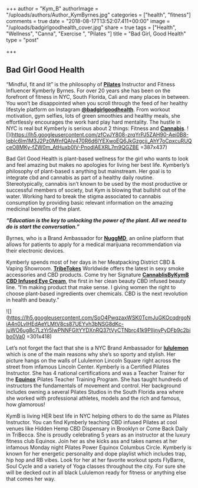 +++
author = "Kym_B"
authorImage = "/uploads/authors/Author_KymByrnes.jpg"
categories = ["health", "fitness"]
comments = true
date = "2018-08-17T13:52:07.411+00:00"
image = "/uploads/badgirlgoodhealth_cover.jpg"
share = true
tags = ["Health", "Wellness", "Canna", "Exercise ", "Pilates "]
title = "Bad Girl, Good Health"
type = "post"

+++
## **Bad Girl Good Health**

“Mindful, fit and lit” is the philosophy of [**Pilates**](https://en.wikipedia.org/wiki/Pilates) Instructor and Fitness Influencer Kymberly Byrnes. For over 20 years she has been on the forefront of fitness in NYC, South Florida, Cali and many places in between. You won’t be disappointed when you scroll through the feed of her healthy lifestyle platform on Instagram [**@badgirlgoodhealth**](http://www.pictame.com/user/badgirlgoodhealth/489743482). From workout motivation, gym selfies, lots of green smoothies and healthy meals, she effortlessly encourages the work hard play hard mentality. The hustle in NYC is real but Kymberly is serious about 2 things: Fitness and [**Cannabis**](https://en.wikipedia.org/wiki/Cannabis). ![](https://lh5.googleusercontent.com/zfCvJY808-zrqYrPJ5ZAH90-Aei0B8-lqblc6lm1M3J2Pz0MfnfQAIv470R6d6lYEXwoEQ6JkGzgcjj_AhY7oCpxcuRUQceO8MKy-fZW0m_AtHuxb0lV-PnodlAEXRL7m9QGZBE =387x437)

Bad Girl Good Health is plant-based wellness for the girl who wants to look and feel amazing but makes no apologies for living her best life. Kymberly’s philosophy of plant-based s anything but mainstream. Her goal is to integrate cbd and cannabis as part of a healthy daily routine. Stereotypically, cannabis isn’t known to be used by the most productive or successful members of society, but Kym is blowing that bullshit out of the water. Working hard to break the stigma associated to cannabis consumption by providing basic relevant information on the amazing medicinal benefits of the plant.

**_“Education is the key to unlocking the power of the plant. All we need to do is start the conversation.”_**

Byrnes, who is a Brand Ambassador for [**NuggMD**](https://www.nuggmd.com/), an online platform that allows for patients to apply for a medical marijuana recommendation via their electronic devices.

Kymberly spends most of her days in her Meatpacking District CBD & Vaping Showroom. [**TribeTokes**](https://www.tribetokes.com/) Worldwide offers the latest in sexy smoke accessories and CBD products. Come try her Signature [**CannablisByKymB CBD Infused Eye Cream**](https://www.tribetokes.com/products/cbd-infused-eye-cream-cannabidiol-face-lotion), the first in her clean beauty CBD infused beauty line. “I’m making product that make sense. I giving women the right to choose plant-based ingredients over chemicals. CBD is the next revolution in health and beauty.”

  
![](https://lh5.googleusercontent.com/SoO4PwqzaxWSK0TcmJuGKOcqdrgoNiA4n0LvIHEdAeYLMtV8cs87UEYvh3bNSG8dKc-juWO6ug8c7LzYr5IwPNNFGItYYDXnRQ37tVyCTNbrc41k9PIIjnyPyDFb9c2bibo0Va0 =301x418)

Let’s not forget the fact that she is a NYC Brand Ambassador for [**lululemon**](https://www.googleadservices.com/pagead/aclk?sa=L&ai=DChcSEwjV-Myf4-bgAhVJSw0KHeu2CpQYABAAGgJxYg&ohost=www.google.com&cid=CAESQOD28yuiHktULVpdRST1blCJXz7m1F6mZQjkEn3SIZv01CI4PAInY0A_zW7bM_xsxygnoM4k4afzI9F2l8D6MSk&sig=AOD64_2m67FyS94FXtYgv7mtjeri12zkrA&q=&ved=2ahUKEwjP4sef4-bgAhVxdt8KHcHJBhMQ0Qx6BAgVEAE&adurl=) which is one of the main reasons why she’s so sporty and stylish. Her picture hangs on the walls of Lululemon Lincoln Square right across the street from infamous Lincoln Center. Kymberly is a Certified Pilates Instructor. She has 4 national certifications and was a Teacher Trainer for the [**Equinox**](https://www.equinox.com/clubs/new-york) Pilates Teacher Training Program. She has taught hundreds of instructors the fundamentals of movement and control. Her background includes owning a several Pilates Studios in the South Florida area where she worked with professional athletes, models and the rich and famous, how glamorous!

KymB is living HER best life in NYC helping others to do the same as Pilates Instructor. You can find Kymberly teaching CBD infused Pilates at cool venues like Hidden Hemp CBD Dispensary in Brooklyn or Come Back Daily in TriBecca. She is proudly celebrating 5 years as an instructor at the luxury fitness club Equinox. Join her as she kicks ass and takes names at her infamous Monday night Pilates Power Equinox Columbus Circle. Kymberly is known for her energetic personality and dope playlist which includes trap, hip hop and RB vibes. Look for her at her favorite workout spots FlyBarre, Soul Cycle and a variety of Yoga classes throughout the city. For sure she will be decked out in all black Lululemon ready for fitness or anything else that comes her way.